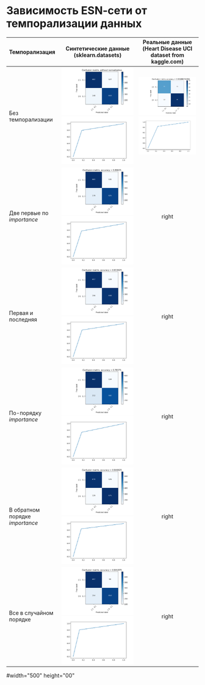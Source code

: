 # Зависимость ESN-cети от темпорализации данных

Темпорализация |Синтетические данные <br>  (sklearn.datasets)  | Реальные данные <br> (Heart Disease UCI dataset from kaggle.com)
:------- | :----: | :----: 
Без темпорализации  | <img src="pics/cnfSynth.png"> <img src="pics/notempoSynth.png">|  <img src="pics/cnfReal.png"> <img src="pics/notempoReal.png">
Две первые по *importance*  |<img src="pics/1st2ndcnfSynth.png"> <img src="pics/1st2ndSynth.png">|right
Первая и последняя  |<img src="pics/1stEndcnfSynth.png"> <img src="pics/1stEndSynth.png"> |right
По-порядку *importance* |<img src="pics/ordcnfSynth.png"> <img src="pics/ordSynth.png"> |right
В обратном порядке *importance*|<img src="pics/nonordcnfSynth.png"> <img src="pics/nonordSynth.png"> |right
Все в случайном порядке|<img src="pics/shuffcnfSynth.png"> <img src="pics/shuffSynth.png"> |right

#width="500" height="00"
